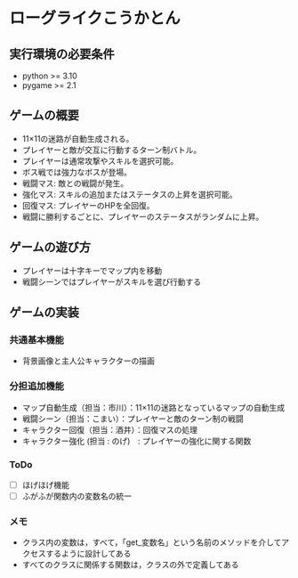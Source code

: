 # ローグライクこうかとん

## 実行環境の必要条件
* python >= 3.10
* pygame >= 2.1

## ゲームの概要
* 11×11の迷路が自動生成される。
* プレイヤーと敵が交互に行動するターン制バトル。
* プレイヤーは通常攻撃やスキルを選択可能。
* ボス戦では強力なボスが登場。
* 戦闘マス: 敵との戦闘が発生。
* 強化マス: スキルの追加またはステータスの上昇を選択可能。
* 回復マス: プレイヤーのHPを全回復。
* 戦闘に勝利するごとに、プレイヤーのステータスがランダムに上昇。

## ゲームの遊び方
* プレイヤーは十字キーでマップ内を移動
* 戦闘シーンではプレイヤーがスキルを選び行動する

## ゲームの実装
### 共通基本機能
* 背景画像と主人公キャラクターの描画

### 分担追加機能
* マップ自動生成（担当：市川）：11×11の迷路となっているマップの自動生成
* 戦闘シーン（担当：こまい）：プレイヤーと敵のターン制の戦闘
* キャラクター回復（担当：酒井）：回復マスの処理
* キャラクター強化 (担当 : のげ)　: プレイヤーの強化に関する関数
### ToDo
- [ ] ほげほげ機能
- [ ] ふがふが関数内の変数名の統一

### メモ
* クラス内の変数は，すべて，「get_変数名」という名前のメソッドを介してアクセスするように設計してある
* すべてのクラスに関係する関数は，クラスの外で定義してある
